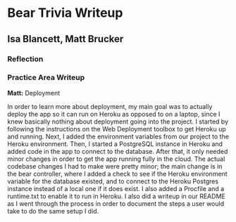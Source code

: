 # Bear Trivia Writeup
## Isa Blancett, Matt Brucker


### Reflection



### Practice Area Writeup


**Matt:** Deployment

In order to learn more about deployment, my main goal was to actually deploy the app so it can run on Heroku as opposed to on a laptop, since I knew basically nothing about deployment going into the project. I started by following the instructions on the Web Deployment toolbox to get Heroku up and running. Next, I added the environment variables from our project to the Heroku environment. Then, I started a PostgreSQL instance in Heroku and added code in the app to connect to the database. After that, it only needed minor changes in order to get the app running fully in the cloud. The actual codebase changes I had to make were pretty minor; the main change is in the bear controller, where I added a check to see if the Heroku environment variable for the database existed, and to connect to the Heroku Postgres instance instead of a local one if it does exist. I also added a Procfile and a runtime.txt to enable it to run in Heroku. I also did a writeup in our README as I went through the process in order to document the steps a user would take to do the same setup I did.
